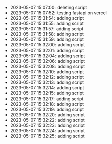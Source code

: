 - 2023-05-07 15:07:00: deleting script
- 2023-05-07 15:07:52: testing fastapi on vercel
- 2023-05-07 15:31:54: adding script
- 2023-05-07 15:31:55: adding script
- 2023-05-07 15:31:57: adding script
- 2023-05-07 15:31:58: adding script
- 2023-05-07 15:31:59: adding script
- 2023-05-07 15:32:00: adding script
- 2023-05-07 15:32:01: adding script
- 2023-05-07 15:32:04: adding script
- 2023-05-07 15:32:06: adding script
- 2023-05-07 15:32:08: adding script
- 2023-05-07 15:32:10: adding script
- 2023-05-07 15:32:12: adding script
- 2023-05-07 15:32:13: adding script
- 2023-05-07 15:32:14: adding script
- 2023-05-07 15:32:15: adding script
- 2023-05-07 15:32:17: adding script
- 2023-05-07 15:32:18: adding script
- 2023-05-07 15:32:19: adding script
- 2023-05-07 15:32:20: adding script
- 2023-05-07 15:32:22: adding script
- 2023-05-07 15:32:23: adding script
- 2023-05-07 15:32:24: adding script
- 2023-05-07 15:32:25: adding script
